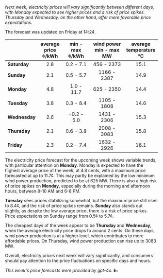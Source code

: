*Next week, electricity prices will vary significantly between different days, with Monday expected to see higher prices and a risk of price spikes. Thursday and Wednesday, on the other hand, offer more favorable price expectations.*

The forecast was updated on Friday at 14:24.

|              | average<br>price<br>¢/kWh | min - max<br>¢/kWh | wind power<br>min - max<br>MW | average<br>temperature<br>°C |
|:-------------|:----------------:|:----------------:|:-------------:|:-------------:|
| **Saturday** | 2.8 | 0.2 - 7.1 | 456 - 2373 | 15.1 |
| **Sunday** | 2.1 | 0.5 - 5.7 | 1166 - 2387 | 14.9 |
| **Monday** | 4.8 | 1.0 - 11.7 | 625 - 2350 | 14.4 |
| **Tuesday** | 3.8 | 0.3 - 8.4 | 1105 - 1808 | 14.6 |
| **Wednesday** | 2.6 | -0.2 - 5.0 | 1431 - 2306 | 15.3 |
| **Thursday** | 2.1 | 0.6 - 3.8 | 2008 - 3083 | 15.8 |
| **Friday** | 2.3 | 0.2 - 7.4 | 1632 - 2926 | 16.1 |

The electricity price forecast for the upcoming week shows variable trends, with particular attention on **Monday**. Monday is expected to have the highest average price of the week, at 4.8 cents, with a maximum price forecasted at up to 11.7¢. This may partly be explained by the low minimum wind power production, predicted to be at 625 MW. There is also a high risk of price spikes on **Monday**, especially during the morning and afternoon hours, between 8-10 AM and 6-8 PM.

**Tuesday** sees prices stabilizing somewhat, but the maximum price still rises to 8.4¢, and the risk of price spikes remains. **Sunday** also stands out slightly, as despite the low average price, there is a risk of price spikes. Price expectations on Sunday range from 0.5¢ to 5.7¢.

The cheapest days of the week appear to be **Thursday** and **Wednesday**, when the average electricity price drops to around 2 cents. On these days, wind power production is at a higher level, which contributes to more affordable prices. On Thursday, wind power production can rise up to 3083 MW.

Overall, electricity prices next week will vary significantly, and consumers should pay attention to the price fluctuations on specific days and hours.

*This week's price forecasts were provided by gpt-4o.* 🌬️
